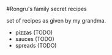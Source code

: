 #Rongru's family secret recipes

set of recipes as given by my grandma.

- pizzas (TODO)
- sauces (TODO)
- spreads (TODO)

